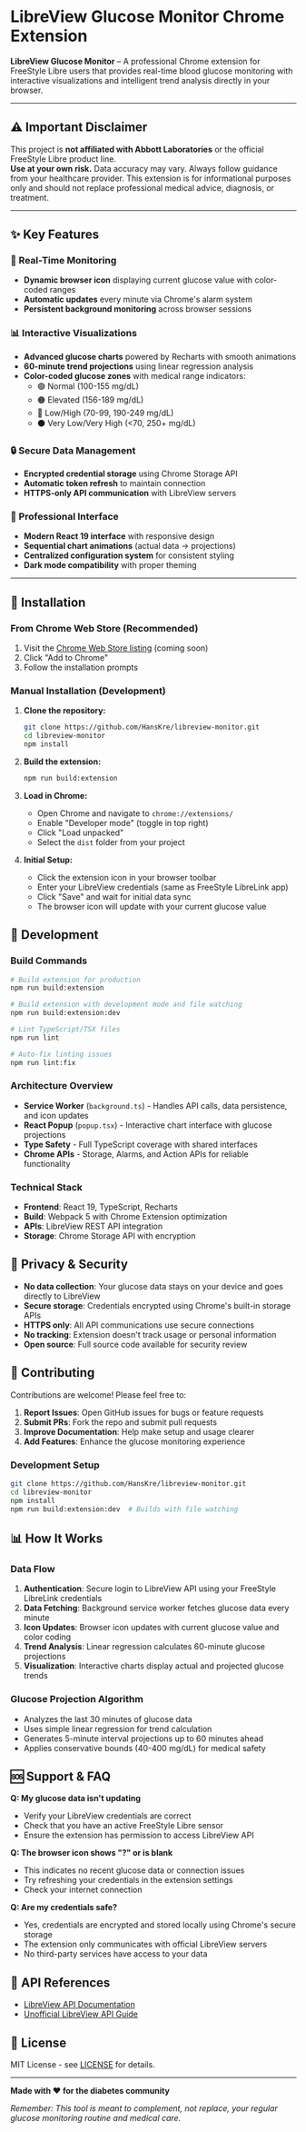 # LibreView Glucose Monitor Chrome Extension

**LibreView Glucose Monitor** – A professional Chrome extension for FreeStyle Libre users that provides real-time blood glucose monitoring with interactive visualizations and intelligent trend analysis directly in your browser.

---

## ⚠️ Important Disclaimer

This project is **not affiliated with Abbott Laboratories** or the official FreeStyle Libre product line.  
**Use at your own risk.** Data accuracy may vary. Always follow guidance from your healthcare provider. This extension is for informational purposes only and should not replace professional medical advice, diagnosis, or treatment.

---

## ✨ Key Features

### 🎯 Real-Time Monitoring

- **Dynamic browser icon** displaying current glucose value with color-coded ranges
- **Automatic updates** every minute via Chrome's alarm system
- **Persistent background monitoring** across browser sessions

### 📊 Interactive Visualizations

- **Advanced glucose charts** powered by Recharts with smooth animations
- **60-minute trend projections** using linear regression analysis
- **Color-coded glucose zones** with medical range indicators:
  - 🟢 Normal (100-155 mg/dL)
  - 🟠 Elevated (156-189 mg/dL)
  - 🔴 Low/High (70-99, 190-249 mg/dL)
  - ⚫ Very Low/Very High (<70, 250+ mg/dL)

### 🔒 Secure Data Management

- **Encrypted credential storage** using Chrome Storage API
- **Automatic token refresh** to maintain connection
- **HTTPS-only API communication** with LibreView servers

### 🎨 Professional Interface

- **Modern React 19 interface** with responsive design
- **Sequential chart animations** (actual data → projections)
- **Centralized configuration system** for consistent styling
- **Dark mode compatibility** with proper theming

---

## 🚀 Installation

### From Chrome Web Store (Recommended)

1. Visit the [Chrome Web Store listing](https://chrome.google.com/webstore) (coming soon)
2. Click "Add to Chrome"
3. Follow the installation prompts

### Manual Installation (Development)

1. **Clone the repository:**

   ```bash
   git clone https://github.com/HansKre/libreview-monitor.git
   cd libreview-monitor
   npm install
   ```

2. **Build the extension:**

   ```bash
   npm run build:extension
   ```

3. **Load in Chrome:**

   - Open Chrome and navigate to `chrome://extensions/`
   - Enable "Developer mode" (toggle in top right)
   - Click "Load unpacked"
   - Select the `dist` folder from your project

4. **Initial Setup:**
   - Click the extension icon in your browser toolbar
   - Enter your LibreView credentials (same as FreeStyle LibreLink app)
   - Click "Save" and wait for initial data sync
   - The browser icon will update with your current glucose value

## 🔧 Development

### Build Commands

```bash
# Build extension for production
npm run build:extension

# Build extension with development mode and file watching
npm run build:extension:dev

# Lint TypeScript/TSX files
npm run lint

# Auto-fix linting issues
npm run lint:fix
```

### Architecture Overview

- **Service Worker** (`background.ts`) - Handles API calls, data persistence, and icon updates
- **React Popup** (`popup.tsx`) - Interactive chart interface with glucose projections
- **Type Safety** - Full TypeScript coverage with shared interfaces
- **Chrome APIs** - Storage, Alarms, and Action APIs for reliable functionality

### Technical Stack

- **Frontend**: React 19, TypeScript, Recharts
- **Build**: Webpack 5 with Chrome Extension optimization
- **APIs**: LibreView REST API integration
- **Storage**: Chrome Storage API with encryption

## 🔐 Privacy & Security

- **No data collection**: Your glucose data stays on your device and goes directly to LibreView
- **Secure storage**: Credentials encrypted using Chrome's built-in storage APIs
- **HTTPS only**: All API communications use secure connections
- **No tracking**: Extension doesn't track usage or personal information
- **Open source**: Full source code available for security review

## 🤝 Contributing

Contributions are welcome! Please feel free to:

1. **Report Issues**: Open GitHub issues for bugs or feature requests
2. **Submit PRs**: Fork the repo and submit pull requests
3. **Improve Documentation**: Help make setup and usage clearer
4. **Add Features**: Enhance the glucose monitoring experience

### Development Setup

```bash
git clone https://github.com/HansKre/libreview-monitor.git
cd libreview-monitor
npm install
npm run build:extension:dev  # Builds with file watching
```

## 📊 How It Works

### Data Flow

1. **Authentication**: Secure login to LibreView API using your FreeStyle LibreLink credentials
2. **Data Fetching**: Background service worker fetches glucose data every minute
3. **Icon Updates**: Browser icon updates with current glucose value and color coding
4. **Trend Analysis**: Linear regression calculates 60-minute glucose projections
5. **Visualization**: Interactive charts display actual and projected glucose trends

### Glucose Projection Algorithm

- Analyzes the last 30 minutes of glucose data
- Uses simple linear regression for trend calculation
- Generates 5-minute interval projections up to 60 minutes ahead
- Applies conservative bounds (40-400 mg/dL) for medical safety

## 🆘 Support & FAQ

**Q: My glucose data isn't updating**

- Verify your LibreView credentials are correct
- Check that you have an active FreeStyle Libre sensor
- Ensure the extension has permission to access LibreView API

**Q: The browser icon shows "?" or is blank**

- This indicates no recent glucose data or connection issues
- Try refreshing your credentials in the extension settings
- Check your internet connection

**Q: Are my credentials safe?**

- Yes, credentials are encrypted and stored locally using Chrome's secure storage
- The extension only communicates with official LibreView servers
- No third-party services have access to your data

## 📖 API References

- [LibreView API Documentation](https://gist.github.com/khskekec/6c13ba01b10d3018d816706a32ae8ab2)
- [Unofficial LibreView API Guide](https://libreview-unofficial.stoplight.io/docs/libreview-unofficial/4503bd234db99-get-logbook)

## 📄 License

MIT License - see [LICENSE](LICENSE) for details.

---

**Made with ❤️ for the diabetes community**

_Remember: This tool is meant to complement, not replace, your regular glucose monitoring routine and medical care._
